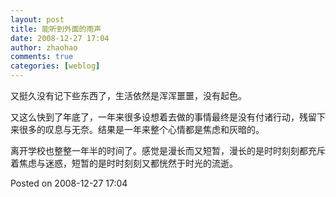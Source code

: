 ```yaml
---
layout: post
title: 能听到外面的雨声
date: 2008-12-27 17:04
author: zhaohao
comments: true
categories: [weblog]
---
```

又挺久没有记下些东西了，生活依然是浑浑噩噩，没有起色。

又这么快到了年底了，一年来很多设想着去做的事情最终是没有付诸行动，残留下来很多的叹息与无奈。结果是一年来整个心情都是焦虑和灰暗的。

离开学校也整整一年半的时间了。感觉是漫长而又短暂，漫长的是时时刻刻都充斥着焦虑与迷惑，短暂的是时时刻刻又都恍然于时光的流逝。

Posted on 2008-12-27 17:04
